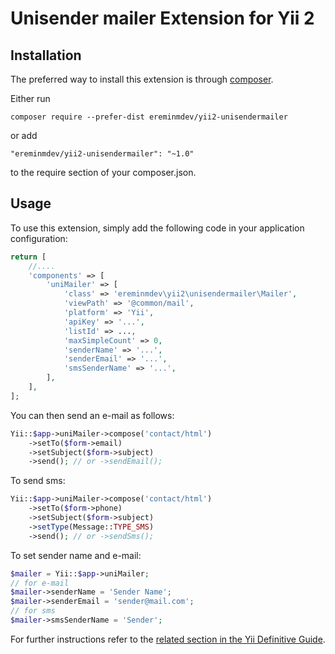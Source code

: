 Unisender mailer Extension for Yii 2
====================================

Installation
------------

The preferred way to install this extension is through [composer](http://getcomposer.org/download/).

Either run

```
composer require --prefer-dist ereminmdev/yii2-unisendermailer
```

or add

```
"ereminmdev/yii2-unisendermailer": "~1.0"
```

to the require section of your composer.json.

Usage
-----

To use this extension, simply add the following code in your application configuration:

```php
return [
    //....
    'components' => [
        'uniMailer' => [
            'class' => 'ereminmdev\yii2\unisendermailer\Mailer',
            'viewPath' => '@common/mail',
            'platform' => 'Yii',
            'apiKey' => '...',
            'listId' => ...,
            'maxSimpleCount' => 0,
            'senderName' => '...',
            'senderEmail' => '...',
            'smsSenderName' => '...',
        ],
    ],
];
```

You can then send an e-mail as follows:

```php
Yii::$app->uniMailer->compose('contact/html')
    ->setTo($form->email)
    ->setSubject($form->subject)
    ->send(); // or ->sendEmail();
```

To send sms:

```php
Yii::$app->uniMailer->compose('contact/html')
    ->setTo($form->phone)
    ->setSubject($form->subject)
    ->setType(Message::TYPE_SMS)
    ->send(); // or ->sendSms();
```

To set sender name and e-mail:

```php
$mailer = Yii::$app->uniMailer;
// for e-mail
$mailer->senderName = 'Sender Name';
$mailer->senderEmail = 'sender@mail.com';
// for sms
$mailer->smsSenderName = 'Sender';
```

For further instructions refer to the [related section in the Yii Definitive Guide](http://www.yiiframework.com/doc-2.0/guide-tutorial-mailing.html).
